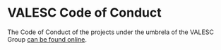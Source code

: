 # VALESC Code of Conduct
The Code of Conduct of the projects under the umbrela of the VALESC Group [can be found online](https://valesc.digital/code-of-conduct).